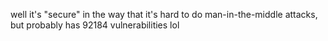 well it's "secure" in the way that it's hard to do man-in-the-middle attacks, but probably has 92184 vulnerabilities lol
